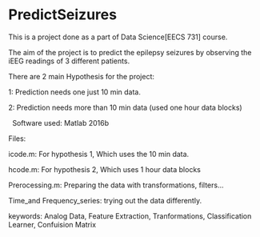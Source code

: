# PredictSeizures
This is a project done as a part of Data Science[EECS 731] course.

The aim of the project is to predict the epilepsy seizures by observing the iEEG readings of 3 different patients.

There are 2 main Hypothesis for the project:

  1: Prediction needs one just 10 min data.
  
  2: Prediction needs more than 10 min data (used one hour data blocks)
  
  
Software used: Matlab 2016b

Files:


icode.m: For hypothesis 1, Which uses the 10 min data.

hcode.m: For hypothesis 2, Which uses 1 hour data blocks

Prerocessing.m: Preparing the data with transformations, filters...

Time_and Frequency_series: trying out the data differently.


keywords: Analog Data, Feature Extraction, Tranformations, Classification Learner, Confuision Matrix
